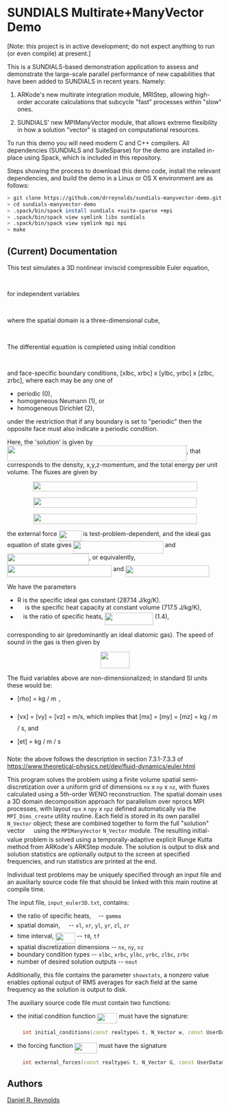 # SUNDIALS Multirate+ManyVector Demo

[Note: this project is in active development; do not expect anything to run (or even compile) at present.]

This is a SUNDIALS-based demonstration application to assess and demonstrate the large-scale parallel performance of new capabilities that have been added to SUNDIALS in recent years.  Namely:

1. ARKode's new multirate integration module, MRIStep, allowing high-order accurate calculations that subcycle "fast" processes within "slow" ones.

2. SUNDIALS' new MPIManyVector module, that allows extreme flexibility in how a solution "vector" is staged on computational resources.

To run this demo you will need modern C and C++ compilers.  All dependencies (SUNDIALS and SuiteSparse) for the demo are installed in-place using Spack, which is included in this repository.

Steps showing the process to download this demo code, install the relevant dependencies, and build the demo in a Linux or OS X environment are as follows:

```bash
> git clone https://github.com/drreynolds/sundials-manyvector-demo.git
> cd sundials-manyvector-demo
> .spack/bin/spack install sundials +suite-sparse +mpi
> .spack/bin/spack view symlink libs sundials
> .spack/bin/spack view symlink mpi mpi
> make
```

## (Current) Documentation

This test simulates a 3D nonlinear inviscid compressible Euler equation,
<p align="center"><img src="/tex/9507ca7fb40fcf9f401a999539c43b82.svg?invert_in_darkmode&sanitize=true" align=middle width=148.6959507pt height=16.438356pt/></p>
for independent variables
<p align="center"><img src="/tex/cb730ebe968bc6766332e6886b7e66ab.svg?invert_in_darkmode&sanitize=true" align=middle width=227.07922545pt height=17.031940199999998pt/></p>
where the spatial domain is a three-dimensional cube,
<p align="center"><img src="/tex/8feeb58278ab7a349b97f906b71ef3fd.svg?invert_in_darkmode&sanitize=true" align=middle width=210.46034459999998pt height=16.438356pt/></p>
The differential equation is completed using initial condition
<p align="center"><img src="/tex/286c8cf3db13c0c402500c4e46ad4ce5.svg?invert_in_darkmode&sanitize=true" align=middle width=129.27608594999998pt height=16.438356pt/></p>
and face-specific boundary conditions, [xlbc, xrbc] x [ylbc, yrbc] x [zlbc, zrbc], where each may be any one of

* periodic (0),
* homogeneous Neumann (1), or
* homogeneous Dirichlet (2),

under the restriction that if any boundary is set to "periodic" then the opposite face must also indicate a periodic condition.

Here, the 'solution' is given by <img src="/tex/21dcb90c8119f18e732808f7537ca0bf.svg?invert_in_darkmode&sanitize=true" align=middle width=418.92522045pt height=35.5436301pt/>, that corresponds to the density, x,y,z-momentum, and the total energy per unit volume.  The fluxes are given by
<p align="center"><img src="/tex/edde56579807923c3cd19bd5843fec36.svg?invert_in_darkmode&sanitize=true" align=middle width=384.32648264999995pt height=23.5253469pt/></p>
<p align="center"><img src="/tex/b06018efc55bb0d7f41c8280c3044cb7.svg?invert_in_darkmode&sanitize=true" align=middle width=382.5153948pt height=23.9085792pt/></p>
<p align="center"><img src="/tex/bb51d69cabdadf10a0c7ca34efb9a778.svg?invert_in_darkmode&sanitize=true" align=middle width=381.2064663pt height=23.5253469pt/></p>

the external force <img src="/tex/c441e18e502be64ac772003edac839dc.svg?invert_in_darkmode&sanitize=true" align=middle width=52.94748029999999pt height=24.65753399999998pt/> is test-problem-dependent, and the ideal gas equation of state gives
<img src="/tex/4e77e66de46d63bbda82c6eee3bebd62.svg?invert_in_darkmode&sanitize=true" align=middle width=210.24441734999996pt height=28.670654099999997pt/> and
<img src="/tex/c91df912216678aa99e1b60d4e0e4ad7.svg?invert_in_darkmode&sanitize=true" align=middle width=190.94207219999998pt height=26.76175259999998pt/>,
or equivalently,
<img src="/tex/f36b76f5fe4c25019d30f71fa5275425.svg?invert_in_darkmode&sanitize=true" align=middle width=243.89134604999995pt height=27.94539330000001pt/> and
<img src="/tex/c4ea234157eb6cb45144280748d0ac3e.svg?invert_in_darkmode&sanitize=true" align=middle width=195.67730489999997pt height=26.76175259999998pt/>

We have the parameters

* R is the specific ideal gas constant (287.14 J/kg/K).
* <img src="/tex/aa8cfea83e4502fbd685d6c095494147.svg?invert_in_darkmode&sanitize=true" align=middle width=14.102064899999991pt height=14.15524440000002pt/> is the specific heat capacity at constant volume (717.5 J/kg/K),
* <img src="/tex/11c596de17c342edeed29f489aa4b274.svg?invert_in_darkmode&sanitize=true" align=middle width=9.423880949999988pt height=14.15524440000002pt/> is the ratio of specific heats, <img src="/tex/de015188ab92fa7280f672e82ba7e75c.svg?invert_in_darkmode&sanitize=true" align=middle width=113.34245999999997pt height=28.670654099999997pt/> (1.4),

corresponding to air (predominantly an ideal diatomic gas). The speed of sound in the gas is then given by
<p align="center"><img src="/tex/3f5e478e3d3c690cf7f15c2a9ac1fe4d.svg?invert_in_darkmode&sanitize=true" align=middle width=67.10942039999999pt height=39.452455349999994pt/></p>
The fluid variables above are non-dimensionalized; in standard SI units these would be:

* [rho] = kg / m<img src="/tex/b6c5b75bafc8bbc771fa716cb26245ff.svg?invert_in_darkmode&sanitize=true" align=middle width=6.5525476499999895pt height=26.76175259999998pt/>,

* [vx] = [vy] = [vz] = m/s, which implies that [mx] = [my] = [mz] = kg / m<img src="/tex/e18b24c87a7c52fd294215d16b42a437.svg?invert_in_darkmode&sanitize=true" align=middle width=6.5525476499999895pt height=26.76175259999998pt/> / s, and

* [et] = kg / m / s<img src="/tex/e18b24c87a7c52fd294215d16b42a437.svg?invert_in_darkmode&sanitize=true" align=middle width=6.5525476499999895pt height=26.76175259999998pt/>

Note: the above follows the description in section 7.3.1-7.3.3 of https://www.theoretical-physics.net/dev/fluid-dynamics/euler.html

This program solves the problem using a finite volume spatial semi-discretization over a uniform grid of dimensions `nx` x `ny` x `nz`, with fluxes calculated using a 5th-order WENO reconstruction.  The spatial domain uses a 3D domain decomposition approach for parallelism over nprocs MPI processes, with layout `npx` x `npy` x `npz` defined automatically via the `MPI_Dims_create` utility routine.  Each field is stored in its own parallel `N_Vector` object; these are combined together to form the full "solution" vector <img src="/tex/31fae8b8b78ebe01cbfbe2fe53832624.svg?invert_in_darkmode&sanitize=true" align=middle width=12.210846449999991pt height=14.15524440000002pt/> using the `MPIManyVector` `N_Vector` module.  The resulting initial-value problem is solved using a temporally-adaptive explicit Runge Kutta method from ARKode's ARKStep module.  The solution is output to disk and solution statistics are optionally output to the screen at specified frequencies, and run statistics are printed at the end.

Individual test problems may be uniquely specified through an input file and an auxiliarly source code file that should be linked with this main routine at compile time.

The input file, `input_euler3D.txt`, contains:

* the ratio of specific heats, <img src="/tex/11c596de17c342edeed29f489aa4b274.svg?invert_in_darkmode&sanitize=true" align=middle width=9.423880949999988pt height=14.15524440000002pt/> -- `gamma`
* spatial domain, <img src="/tex/9432d83304c1eb0dcb05f092d30a767f.svg?invert_in_darkmode&sanitize=true" align=middle width=11.87217899999999pt height=22.465723500000017pt/> -- `xl`, `xr`, `yl`, `yr`, `zl`, `zr`
* time interval, <img src="/tex/bbde6652efaeb60e967ee67be6440eb7.svg?invert_in_darkmode&sanitize=true" align=middle width=46.033257599999985pt height=24.65753399999998pt/> -- `t0`, `tf`
* spatial discretization dimensions -- `nx`, `ny`, `nz`
* boundary condition types -- `xlbc`, `xrbc`, `ylbc`, `yrbc`, `zlbc`, `zrbc`
* number of desired solution outputs -- `nout`

Additionally, this file contains the parameter `showstats`, a nonzero value enables optional output of RMS averages for each field at the same frequency as the solution is output to disk.

The auxiliary source code file must contain two functions:

* the initial condition function <img src="/tex/d3cb4393199b89ca003e78d3486fa147.svg?invert_in_darkmode&sanitize=true" align=middle width=46.837068299999984pt height=24.65753399999998pt/> must have the signature:

```C++
     int initial_conditions(const realtype& t, N_Vector w, const UserData& udata);
```

* the forcing function <img src="/tex/c441e18e502be64ac772003edac839dc.svg?invert_in_darkmode&sanitize=true" align=middle width=52.94748029999999pt height=24.65753399999998pt/> must have the signature

```C++
     int external_forces(const realtype& t, N_Vector G, const UserData& udata);
```


## Authors
[Daniel R. Reynolds](mailto:reynolds@smu.edu)
